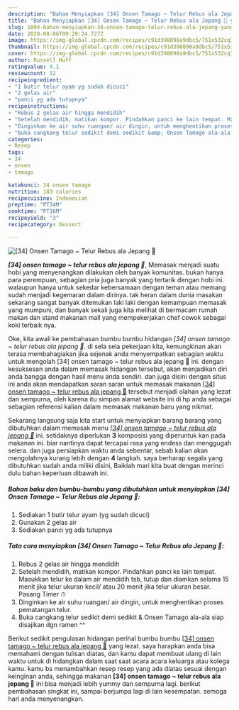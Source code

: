```yaml
---
description: "Bahan Menyiapkan [34] Onsen Tamago ~ Telur Rebus ala Jepang 🥚 yang Bikin Ngiler"
title: "Bahan Menyiapkan [34] Onsen Tamago ~ Telur Rebus ala Jepang 🥚 yang Bikin Ngiler"
slug: 1094-bahan-menyiapkan-34-onsen-tamago-telur-rebus-ala-jepang-yang-bikin-ngiler
date: 2020-08-06T09:29:24.727Z
image: https://img-global.cpcdn.com/recipes/c91d398098a9dbc5/751x532cq70/34-onsen-tamago-telur-rebus-ala-jepang-🥚-foto-resep-utama.jpg
thumbnail: https://img-global.cpcdn.com/recipes/c91d398098a9dbc5/751x532cq70/34-onsen-tamago-telur-rebus-ala-jepang-🥚-foto-resep-utama.jpg
cover: https://img-global.cpcdn.com/recipes/c91d398098a9dbc5/751x532cq70/34-onsen-tamago-telur-rebus-ala-jepang-🥚-foto-resep-utama.jpg
author: Russell Huff
ratingvalue: 4.1
reviewcount: 12
recipeingredient:
- "1 butir telur ayam yg sudah dicuci"
- "2 gelas air"
- "panci yg ada tutupnya"
recipeinstructions:
- "Rebus 2 gelas air hingga mendidih"
- "Setelah mendidih, matikan kompor. Pindahkan panci ke lain tempat. Masukkan telur ke dalam air mendidih tsb, tutup dan diamkan selama 15 menit jika telur ukuran kecil/ atau 20 menit jika telur ukuran besar. Pasang Timer ⏱"
- "Dinginkan ke air suhu ruangan/ air dingin, untuk menghentikan proses pematangan telur."
- "Buka cangkang telur sedikit demi sedikit &amp; Onsen Tamago ala-ala siap disajikan dgn ramen ^^"
categories:
- Resep
tags:
- 34
- onsen
- tamago

katakunci: 34 onsen tamago 
nutrition: 183 calories
recipecuisine: Indonesian
preptime: "PT34M"
cooktime: "PT36M"
recipeyield: "3"
recipecategory: Dessert

---
```



![[34] Onsen Tamago ~ Telur Rebus ala Jepang 🥚](https://img-global.cpcdn.com/recipes/c91d398098a9dbc5/751x532cq70/34-onsen-tamago-telur-rebus-ala-jepang-🥚-foto-resep-utama.jpg)

<b><i>[34] onsen tamago ~ telur rebus ala jepang 🥚</i></b>, Memasak menjadi suatu hobi yang menyenangkan dilakukan oleh banyak komunitas. bukan hanya para perempuan, sebagian pria juga banyak yang tertarik dengan hobi ini. walaupun hanya untuk sekedar kebersamaan dengan teman atau memang sudah menjadi kegemaran dalam dirinya. tak heran dalam dunia masakan sekarang sangat banyak ditemukan laki laki dengan kemampuan memasak yang mumpuni, dan banyak sekali juga kita melihat di bermacam rumah makan dan stand makanan mall yang mempekerjakan chef cowok sebagai koki terbaik nya.



Oke, kita awali ke pembahasan bumbu bumbu hidangan <i>[34] onsen tamago ~ telur rebus ala jepang 🥚</i>. di sela sela pekerjaan kita, kemungkinan akan terasa membahagiakan jika sejenak anda menyempatkan sebagian waktu untuk mengolah [34] onsen tamago ~ telur rebus ala jepang 🥚 ini. dengan kesuksesan anda dalam memasak hidangan tersebut, akan menjadikan diri anda bangga dengan hasil menu anda sendiri. dan juga disini dengan situs ini anda akan mendapatkan saran saran untuk memasak makanan <u>[34] onsen tamago ~ telur rebus ala jepang 🥚</u> tersebut menjadi olahan yang lezat dan sempurna, oleh karena itu simpan alamat website ini di hp anda sebagai sebagian referensi kalian dalam memasak makanan baru yang nikmat.


Sekarang langsung saja kita start untuk menyiapkan barang barang yang dibutuhkan dalam memasak menu <u><i>[34] onsen tamago ~ telur rebus ala jepang 🥚</i></u> ini. setidaknya diperlukan <b>3</b> komposisi yang diperuntuk kan pada makanan ini. biar nantinya dapat tercapai rasa yang endess dan menggugah selera. dan juga persiapkan waktu anda sebentar, sebab kalian akan mengolahnya kurang lebih dengan <b>4</b> langkah. saya berharap segala yang dibutuhkan sudah anda miliki disini, Baiklah mari kita buat dengan merinci dulu bahan keperluan dibawah ini.

<!--inarticleads1-->

##### Bahan baku dan bumbu-bumbu yang dibutuhkan untuk menyiapkan [34] Onsen Tamago ~ Telur Rebus ala Jepang 🥚:

1. Sediakan 1 butir telur ayam (yg sudah dicuci)
1. Gunakan 2 gelas air
1. Sediakan panci yg ada tutupnya




<!--inarticleads2-->

##### Tata cara menyiapkan [34] Onsen Tamago ~ Telur Rebus ala Jepang 🥚:

1. Rebus 2 gelas air hingga mendidih
1. Setelah mendidih, matikan kompor. Pindahkan panci ke lain tempat. Masukkan telur ke dalam air mendidih tsb, tutup dan diamkan selama 15 menit jika telur ukuran kecil/ atau 20 menit jika telur ukuran besar. Pasang Timer ⏱
1. Dinginkan ke air suhu ruangan/ air dingin, untuk menghentikan proses pematangan telur.
1. Buka cangkang telur sedikit demi sedikit &amp; Onsen Tamago ala-ala siap disajikan dgn ramen ^^




Berikut sedikit pengulasan hidangan perihal bumbu bumbu <u>[34] onsen tamago ~ telur rebus ala jepang 🥚</u> yang lezat. saya harapkan anda bisa memahami dengan tulisan diatas, dan kamu dapat membuat ulang di lain waktu untuk di hidangkan dalam saat saat acara acara keluarga atau kolega kamu. kamu bs menambahkan resep resep yang ada diatas sesuai dengan keinginan anda, sehingga makanan <b>[34] onsen tamago ~ telur rebus ala jepang 🥚</b> ini bisa menjadi lebih yummy dan sempurna lagi. berikut pembahasan singkat ini, sampai berjumpa lagi di lain kesempatan. semoga hari anda menyenangkan.
